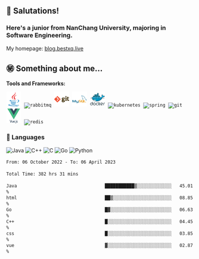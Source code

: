<!--
**NintenSAGA/NintenSAGA** is a ✨ _special_ ✨ repository because its `README.md` (this file) appears on your GitHub profile.

Here are some ideas to get you started:

- 🔭 I’m currently working on ...
- 🌱 I’m currently learning ...
- 👯 I’m looking to collaborate on ...
- 🤔 I’m looking for help with ...
- 💬 Ask me about ...
- 📫 How to reach me: ...
- 😄 Pronouns: ...
- ⚡ Fun fact: ...
-->

## 🤯 Salutations!

### Here's a junior from NanChang University, majoring in Software Engineering.

My homepage: [blog.bestxq.live](https://blog.bestxq.live)

## ㊙️ Something about me...
 **Tools and Frameworks:**
<p align="left">
  <code><img src="https://raw.githubusercontent.com/devicons/devicon/master/icons/java/java-original.svg" alt="java" width="40" height="40"/></code>&nbsp;
  <code><img src="https://encrypted-tbn0.gstatic.com/images?q=tbn:ANd9GcTgsAA4QYhMIZwAFH-rTOK1FyE3EUPGhi4cxApUIIQ_pw&s" alt="rabbitmq" width="40" height="40" /></code>&nbsp;
  <code><img src="https://raw.githubusercontent.com/github/explore/80688e429a7d4ef2fca1e82350fe8e3517d3494d/topics/git/git.png" alt="git" width="40" height="40" /></code>&nbsp;
  <code><img src="https://raw.githubusercontent.com/devicons/devicon/master/icons/mysql/mysql-original-wordmark.svg" alt="mysql" width="40" height="40"/></code>&nbsp;
  <code><img src="https://raw.githubusercontent.com/devicons/devicon/master/icons/docker/docker-original-wordmark.svg" alt="docker" width="40" height="40"/></code>&nbsp;
  <code><img src="https://www.vectorlogo.zone/logos/kubernetes/kubernetes-icon.svg" alt="kubernetes" width="40" height="40"/></code>&nbsp;
  <code><img src="https://www.vectorlogo.zone/logos/springio/springio-icon.svg" alt="spring" width="40" height="40"/></code>&nbsp;
  <code><img src="https://www.vectorlogo.zone/logos/git-scm/git-scm-icon.svg" alt="git" width="40" height="40"/></code>&nbsp;
  <code><img src="https://raw.githubusercontent.com/devicons/devicon/master/icons/vuejs/vuejs-original-wordmark.svg" alt="vue" width="40" height="40"/></code>&nbsp;
  <code><img src="https://encrypted-tbn0.gstatic.com/images?q=tbn:ANd9GcQqOQSp6mWQHSa4bxTruSLHCGui5jZSTdFx3sWusyaXbg&s" alt="redis" width="40" height="40"/></code>&nbsp;
   </p>

### 👻 Languages

![Java](https://img.shields.io/badge/-Java-FC801D?style=flat&logo=java&logoColor=white)
![C++](https://img.shields.io/badge/-C++-FE2857?style=flat&logo=c%2B%2B&logoColor=white)
![C](https://img.shields.io/badge/-DD1265?style=flat&logo=c&logoColor=white)
![Go](https://img.shields.io/badge/-Golang-087CFA?style=flat&logo=go&logoColor=white)
![Python](https://img.shields.io/badge/-Python-FDB60D?style=flat&logo=python&logoColor=white)

<!--START_SECTION:waka-->

```text
From: 06 October 2022 - To: 06 April 2023

Total Time: 382 hrs 31 mins

Java                                 ███████████▒░░░░░░░░░░░░░   45.01 %
html                                 ██▒░░░░░░░░░░░░░░░░░░░░░░   08.85 %
Go                                   █▓░░░░░░░░░░░░░░░░░░░░░░░   06.63 %
C++                                  █░░░░░░░░░░░░░░░░░░░░░░░░   04.45 %
css                                  █░░░░░░░░░░░░░░░░░░░░░░░░   03.85 %
vue                                  ▓░░░░░░░░░░░░░░░░░░░░░░░░   02.87 %
```

<!--END_SECTION:waka-->

